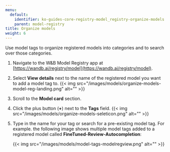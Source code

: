 ```yaml
---
menu:
  default:
    identifier: ko-guides-core-registry-model_registry-organize-models
    parent: model-registry
title: Organize models
weight: 6
---
```


Use model tags to organize registered models into categories and to search over those categories. 

1. Navigate to the W&B Model Registry app at [https://wandb.ai/registry/model](https://wandb.ai/registry/model).
2. Select **View details** next to the name of the registered model you want to add a model tag to. 
    {{< img src="/images/models/organize-models-model-reg-landing.png" alt="" >}}
2. Scroll to the **Model card** section.
3. Click the plus button (**+**) next to the **Tags** field.
{{< img src="/images/models/organize-models-seleticon.png" alt="" >}}
4. Type in the name for your tag or search for a pre-existing model tag.
    For example. the following image shows multiple model tags added to a registered model called **FineTuned-Review-Autocompletion**:

    {{< img src="/images/models/model-tags-modelregview.png" alt="" >}}